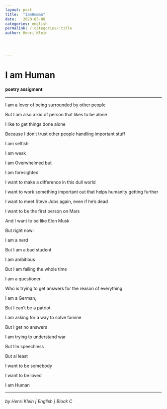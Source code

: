 ```yaml
---
layout: post
title:  "IamHuman"
date:   2020-03-08
categories: english
permalink: /:categories/:title
author: Henri Klein




---
```


# I am Human

#### poetry assigment

---

I am a lover of being surrounded by other people

But I am also a kid of person that likes to be alone

I like to get things done alone 

Because I don’t trust other people handling important stuff



I am selfish 

I am weak

 I am Overwhelmed but

I am foresighted



I want to make a difference in this dull world

I want to work something important out that helps humanity getting further

I want to meet Steve Jobs again, even if he’s dead

I want to be the first person on Mars

And I want to be like Elon Musk



But right now:

I am a nerd

But I am a bad student

I am ambitious 

But I am failing the whole time

 I am a questioner

 Who is trying to get answers for the reason of everything 



I am a German, 

But I can’t be a patriot

I am asking for a way to solve famine

But I get no answers

I am trying to understand war

But I’m speechless 



But al least

I want to be somebody

I want to be loved

I am Human



---

###### by Henri Klein | English | Block C



